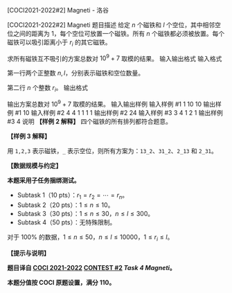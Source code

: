



[COCI2021-2022#2] Magneti - 洛谷














[COCI2021-2022#2] Magneti
题目描述
给定 $n$ 个磁铁和 $l$ 个空位，其中相邻空位之间的距离为 $1$，每个空位可放置一个磁铁。所有 $n$ 个磁铁都必须被放置。每个磁铁可以吸引距离小于 $r_i$ 的其它磁铁。

求所有磁铁互不吸引的方案总数对 $10^9+7$ 取模的结果。
输入输出格式
输入格式

第一行两个正整数 $n,l$，分别表示磁铁和空位数量。

第二行 $n$ 个整数 $r_i$。
输出格式

输出方案总数对 $10^9+7$ 取模的结果。
输入输出样例
输入样例 #1
1 10
10
输出样例 #1
10
输入样例 #2
4 4
1 1 1 1
输出样例 #2
24
输入样例 #3
3 4
1 2 1
输出样例 #3
4
说明
**【样例 2 解释】** 四个磁铁的所有排列都符合题意。

**【样例 3 解释】**

用 $\texttt{1,2,3}$ 表示磁铁，$\texttt \_$ 表示空位，则所有方案为：$\texttt{13\_2}$、$\texttt{31\_2}$、$\texttt{2\_13}$ 和 $\texttt{2\_31}$。

**【数据规模与约定】**

**本题采用子任务捆绑测试。**

- Subtask 1（10 pts）：$r_1=r_2=\cdots=r_n$。
- Subtask 2（20 pts）：$1 \le n \le 10$。
- Subtask 3（30 pts）：$1 \le n \le 30$，$n \le l \le 300$。
- Subtask 4（50 pts）：无特殊限制。

对于 $100\%$ 的数据，$1 \le n \le 50$，$n \le l \le 10000$，$1 \le r_i \le l$。

**【提示与说明】**

**题目译自 [COCI 2021-2022](https://hsin.hr/coci/) [CONTEST #2](https://hsin.hr/coci/contest2_tasks.pdf) _Task 4 Magneti_。**

**本题分值按 COCI 原题设置，满分 $110$。**






